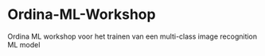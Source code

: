 # Ordina-ML-Workshop
Ordina ML workshop voor het trainen van een multi-class image recognition ML model
